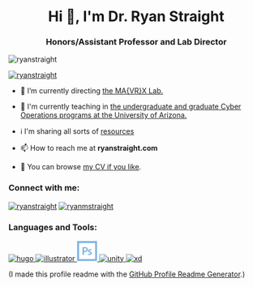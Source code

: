 <h1 align="center">Hi 👋, I'm Dr. Ryan Straight</h1>
<h3 align="center">Honors/Assistant Professor and Lab Director</h3>

<p align="left"> <img src="https://komarev.com/ghpvc/?username=ryanstraight&label=Profile%20views&color=0e75b6&style=flat" alt="ryanstraight" /> </p>

<p align="left"> <a href="https://github.com/ryo-ma/github-profile-trophy"><img src="https://github-profile-trophy.vercel.app/?username=ryanstraight" alt="ryanstraight" /></a> </p>

- 🔭 I’m currently directing [the MA{VR}X Lab.](https://github.com/mavrxlab/)

- 🏫 I'm currently teaching in [the undergraduate and graduate Cyber Operations programs at the University of Arizona.](https://azcast.arizona.edu)

- ℹ I'm sharing all sorts of [resources](https://github.com/ryanstraight/resources/)

- 📫 How to reach me at **ryanstraight.com**

- 📃 You can browse [my CV if you like](https://ryanstraight.com/cv/Straight_Academic_CV.pdf).

<h3 align="left">Connect with me:</h3>
<p align="left">
<a href="https://hci.social/@ryanstraight" target="blank"><img align="center" src="https://friconix.com/png/fi-xnsuxt-mastodon.png" alt="ryanstraight" height="30" width="40" /></a>
<a href="https://linkedin.com/in/ryanmstraight" target="blank"><img align="center" src="https://raw.githubusercontent.com/rahuldkjain/github-profile-readme-generator/master/src/images/icons/Social/linked-in-alt.svg" alt="ryanmstraight" height="30" width="40" /></a>
</p>

<h3 align="left">Languages and Tools:</h3>
<p align="left"> <a href="https://gohugo.io/" target="_blank"> <img src="https://api.iconify.design/logos-hugo.svg" alt="hugo" width="40" height="40"/> </a> <a href="https://www.adobe.com/in/products/illustrator.html" target="_blank"> <img src="https://www.vectorlogo.zone/logos/adobe_illustrator/adobe_illustrator-icon.svg" alt="illustrator" width="40" height="40"/> </a> <a href="https://www.photoshop.com/en" target="_blank"> <img src="https://raw.githubusercontent.com/devicons/devicon/master/icons/photoshop/photoshop-line.svg" alt="photoshop" width="40" height="40"/> </a> <a href="https://unity.com/" target="_blank"> <img src="https://www.vectorlogo.zone/logos/unity3d/unity3d-icon.svg" alt="unity" width="40" height="40"/> </a> <a href="https://www.adobe.com/products/xd.html" target="_blank"> <img src="https://cdn.worldvectorlogo.com/logos/adobe-xd.svg" alt="xd" width="40" height="40"/> </a> </p>

(I made this profile readme with the [GitHub Profile Readme Generator](https://rahuldkjain.github.io/gh-profile-readme-generator/).)
